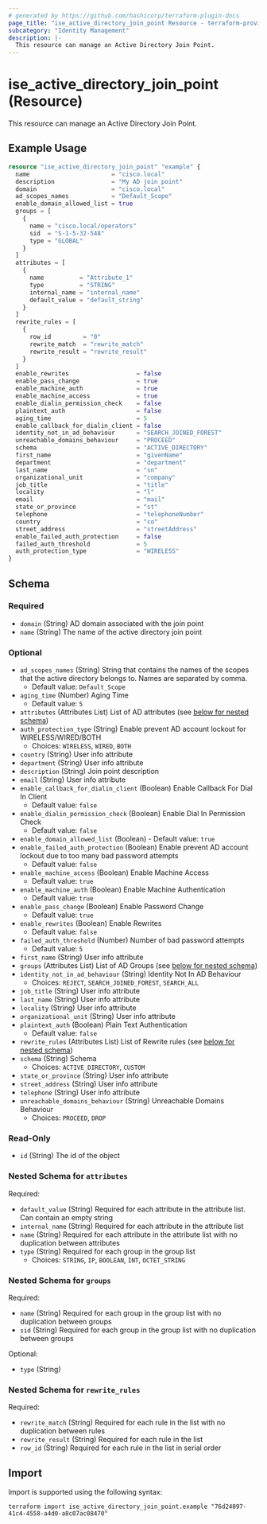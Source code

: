 ```yaml
---
# generated by https://github.com/hashicorp/terraform-plugin-docs
page_title: "ise_active_directory_join_point Resource - terraform-provider-ise"
subcategory: "Identity Management"
description: |-
  This resource can manage an Active Directory Join Point.
---
```


# ise_active_directory_join_point (Resource)

This resource can manage an Active Directory Join Point.

## Example Usage

```terraform
resource "ise_active_directory_join_point" "example" {
  name                       = "cisco.local"
  description                = "My AD join point"
  domain                     = "cisco.local"
  ad_scopes_names            = "Default_Scope"
  enable_domain_allowed_list = true
  groups = [
    {
      name = "cisco.local/operators"
      sid  = "S-1-5-32-548"
      type = "GLOBAL"
    }
  ]
  attributes = [
    {
      name          = "Attribute_1"
      type          = "STRING"
      internal_name = "internal_name"
      default_value = "default_string"
    }
  ]
  rewrite_rules = [
    {
      row_id         = "0"
      rewrite_match  = "rewrite_match"
      rewrite_result = "rewrite_result"
    }
  ]
  enable_rewrites                   = false
  enable_pass_change                = true
  enable_machine_auth               = true
  enable_machine_access             = true
  enable_dialin_permission_check    = false
  plaintext_auth                    = false
  aging_time                        = 5
  enable_callback_for_dialin_client = false
  identity_not_in_ad_behaviour      = "SEARCH_JOINED_FOREST"
  unreachable_domains_behaviour     = "PROCEED"
  schema                            = "ACTIVE_DIRECTORY"
  first_name                        = "givenName"
  department                        = "department"
  last_name                         = "sn"
  organizational_unit               = "company"
  job_title                         = "title"
  locality                          = "l"
  email                             = "mail"
  state_or_province                 = "st"
  telephone                         = "telephoneNumber"
  country                           = "co"
  street_address                    = "streetAddress"
  enable_failed_auth_protection     = false
  failed_auth_threshold             = 5
  auth_protection_type              = "WIRELESS"
}
```

<!-- schema generated by tfplugindocs -->
## Schema

### Required

- `domain` (String) AD domain associated with the join point
- `name` (String) The name of the active directory join point

### Optional

- `ad_scopes_names` (String) String that contains the names of the scopes that the active directory belongs to. Names are separated by comma.
  - Default value: `Default_Scope`
- `aging_time` (Number) Aging Time
  - Default value: `5`
- `attributes` (Attributes List) List of AD attributes (see [below for nested schema](#nestedatt--attributes))
- `auth_protection_type` (String) Enable prevent AD account lockout for WIRELESS/WIRED/BOTH
  - Choices: `WIRELESS`, `WIRED`, `BOTH`
- `country` (String) User info attribute
- `department` (String) User info attribute
- `description` (String) Join point description
- `email` (String) User info attribute
- `enable_callback_for_dialin_client` (Boolean) Enable Callback For Dial In Client
  - Default value: `false`
- `enable_dialin_permission_check` (Boolean) Enable Dial In Permission Check
  - Default value: `false`
- `enable_domain_allowed_list` (Boolean) - Default value: `true`
- `enable_failed_auth_protection` (Boolean) Enable prevent AD account lockout due to too many bad password attempts
  - Default value: `false`
- `enable_machine_access` (Boolean) Enable Machine Access
  - Default value: `true`
- `enable_machine_auth` (Boolean) Enable Machine Authentication
  - Default value: `true`
- `enable_pass_change` (Boolean) Enable Password Change
  - Default value: `true`
- `enable_rewrites` (Boolean) Enable Rewrites
  - Default value: `false`
- `failed_auth_threshold` (Number) Number of bad password attempts
  - Default value: `5`
- `first_name` (String) User info attribute
- `groups` (Attributes List) List of AD Groups (see [below for nested schema](#nestedatt--groups))
- `identity_not_in_ad_behaviour` (String) Identity Not In AD Behaviour
  - Choices: `REJECT`, `SEARCH_JOINED_FOREST`, `SEARCH_ALL`
- `job_title` (String) User info attribute
- `last_name` (String) User info attribute
- `locality` (String) User info attribute
- `organizational_unit` (String) User info attribute
- `plaintext_auth` (Boolean) Plain Text Authentication
  - Default value: `false`
- `rewrite_rules` (Attributes List) List of Rewrite rules (see [below for nested schema](#nestedatt--rewrite_rules))
- `schema` (String) Schema
  - Choices: `ACTIVE_DIRECTORY`, `CUSTOM`
- `state_or_province` (String) User info attribute
- `street_address` (String) User info attribute
- `telephone` (String) User info attribute
- `unreachable_domains_behaviour` (String) Unreachable Domains Behaviour
  - Choices: `PROCEED`, `DROP`

### Read-Only

- `id` (String) The id of the object

<a id="nestedatt--attributes"></a>
### Nested Schema for `attributes`

Required:

- `default_value` (String) Required for each attribute in the attribute list. Can contain an empty string
- `internal_name` (String) Required for each attribute in the attribute list
- `name` (String) Required for each attribute in the attribute list with no duplication between attributes
- `type` (String) Required for each group in the group list
  - Choices: `STRING`, `IP`, `BOOLEAN`, `INT`, `OCTET_STRING`


<a id="nestedatt--groups"></a>
### Nested Schema for `groups`

Required:

- `name` (String) Required for each group in the group list with no duplication between groups
- `sid` (String) Required for each group in the group list with no duplication between groups

Optional:

- `type` (String)


<a id="nestedatt--rewrite_rules"></a>
### Nested Schema for `rewrite_rules`

Required:

- `rewrite_match` (String) Required for each rule in the list with no duplication between rules
- `rewrite_result` (String) Required for each rule in the list
- `row_id` (String) Required for each rule in the list in serial order

## Import

Import is supported using the following syntax:

```shell
terraform import ise_active_directory_join_point.example "76d24097-41c4-4558-a4d0-a8c07ac08470"
```
